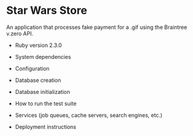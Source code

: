 # Star Wars Store

An application that processes fake payment for a .gif using the Braintree v.zero API.

* Ruby version 2.3.0

* System dependencies

* Configuration

* Database creation

* Database initialization

* How to run the test suite

* Services (job queues, cache servers, search engines, etc.)

* Deployment instructions

